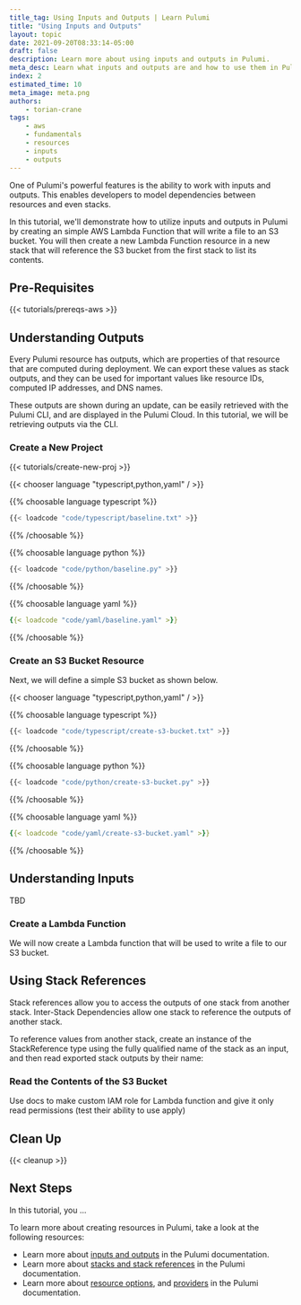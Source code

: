 ```yaml
---
title_tag: Using Inputs and Outputs | Learn Pulumi
title: "Using Inputs and Outputs"
layout: topic
date: 2021-09-20T08:33:14-05:00
draft: false
description: Learn more about using inputs and outputs in Pulumi.
meta_desc: Learn what inputs and outputs are and how to use them in Pulumi.
index: 2
estimated_time: 10
meta_image: meta.png
authors:
    - torian-crane
tags:
    - aws
    - fundamentals
    - resources
    - inputs
    - outputs
---
```


One of Pulumi's powerful features is the ability to work with inputs and outputs. This enables developers to model dependencies between resources and even stacks.

In this tutorial, we'll demonstrate how to utilize inputs and outputs in Pulumi by creating an simple AWS Lambda Function that will write a file to an S3 bucket. You will then create a new Lambda Function resource in a new stack that will reference the S3 bucket from the first stack to list its contents. 

## Pre-Requisites

{{< tutorials/prereqs-aws >}}

## Understanding Outputs

Every Pulumi resource has outputs, which are properties of that resource that are computed during deployment. We can export these values as stack outputs, and they can be used for important values like resource IDs, computed IP addresses, and DNS names.

These outputs are shown during an update, can be easily retrieved with the Pulumi CLI, and are displayed in the Pulumi Cloud. In this tutorial, we will be retrieving outputs via the CLI.

### Create a New Project

{{< tutorials/create-new-proj >}}

{{< chooser language "typescript,python,yaml" / >}}

{{% choosable language typescript %}}

```typescript
{{< loadcode "code/typescript/baseline.txt" >}}
```

{{% /choosable %}}

{{% choosable language python %}}

```python
{{< loadcode "code/python/baseline.py" >}}
```

{{% /choosable %}}

{{% choosable language yaml %}}

```yaml
{{< loadcode "code/yaml/baseline.yaml" >}}
```

{{% /choosable %}}

### Create an S3 Bucket Resource

Next, we will define a simple S3 bucket as shown below.

{{< chooser language "typescript,python,yaml" / >}}

{{% choosable language typescript %}}

```typescript
{{< loadcode "code/typescript/create-s3-bucket.txt" >}}
```

{{% /choosable %}}

{{% choosable language python %}}

```python
{{< loadcode "code/python/create-s3-bucket.py" >}}
```

{{% /choosable %}}

{{% choosable language yaml %}}

```yaml
{{< loadcode "code/yaml/create-s3-bucket.yaml" >}}
```

{{% /choosable %}}



## Understanding Inputs

TBD

### Create a Lambda Function

We will now create a Lambda function that will be used to write a file to our S3 bucket.

## Using Stack References

Stack references allow you to access the outputs of one stack from another stack. Inter-Stack Dependencies allow one stack to reference the outputs of another stack.

To reference values from another stack, create an instance of the StackReference type using the fully qualified name of the stack as an input, and then read exported stack outputs by their name:

### Read the Contents of the S3 Bucket

Use docs to make custom IAM role for Lambda function and give it only read permissions (test their ability to use apply)

## Clean Up

{{< cleanup >}}

## Next Steps

In this tutorial, you ...

To learn more about creating resources in Pulumi, take a look at the following resources:

- Learn more about [inputs and outputs](https://www.pulumi.com/docs/concepts/inputs-outputs/) in the Pulumi documentation.
- Learn more about [stacks and stack references](https://www.pulumi.com/docs/concepts/stack/#stackreferences) in the Pulumi documentation.
- Learn more about [resource options](https://www.pulumi.com/docs/concepts/options/), and [providers](https://www.pulumi.com/docs/concepts/resources/providers/) in the Pulumi documentation.
